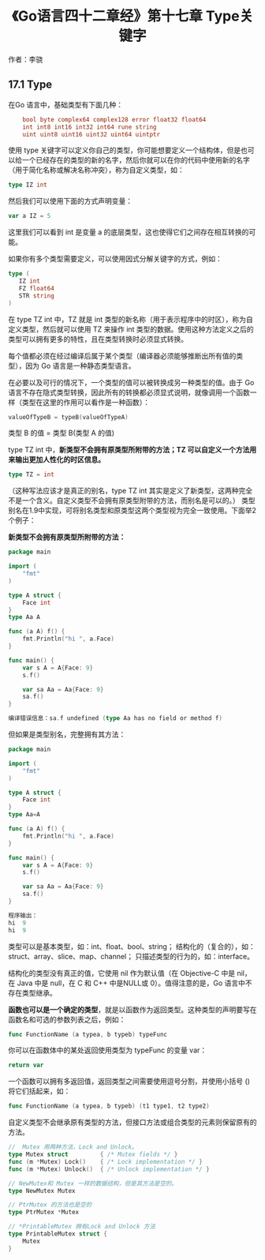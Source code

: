 # <center>《Go语言四十二章经》第十七章 Type关键字</center>

作者：李骁

## 17.1 Type
在Go 语言中，基础类型有下面几种：

```Go
    bool byte complex64 complex128 error float32 float64
    int int8 int16 int32 int64 rune string
    uint uint8 uint16 uint32 uint64 uintptr
```
使用 type 关键字可以定义你自己的类型，你可能想要定义一个结构体，但是也可以给一个已经存在的类型的新的名字，然后你就可以在你的代码中使用新的名字（用于简化名称或解决名称冲突），称为自定义类型，如：

```Go
type IZ int
```
然后我们可以使用下面的方式声明变量：

```Go
var a IZ = 5
```
这里我们可以看到 int 是变量 a 的底层类型，这也使得它们之间存在相互转换的可能。

如果你有多个类型需要定义，可以使用因式分解关键字的方式，例如：

```Go
type (
   IZ int
   FZ float64
   STR string
)
```
在 type TZ int 中，TZ 就是 int 类型的新名称（用于表示程序中的时区），称为自定义类型，然后就可以使用 TZ 来操作 int 类型的数据。使用这种方法定义之后的类型可以拥有更多的特性，且在类型转换时必须显式转换。

每个值都必须在经过编译后属于某个类型（编译器必须能够推断出所有值的类型），因为 Go 语言是一种静态类型语言。

在必要以及可行的情况下，一个类型的值可以被转换成另一种类型的值。由于 Go 语言不存在隐式类型转换，因此所有的转换都必须显式说明，就像调用一个函数一样（类型在这里的作用可以看作是一种函数）：

```Go
valueOfTypeB = typeB(valueOfTypeA)
```
类型 B 的值 = 类型 B(类型 A 的值)

type TZ int 中，**新类型不会拥有原类型所附带的方法；TZ 可以自定义一个方法用来输出更加人性化的时区信息。**

```Go
type TZ = int 
```
（这种写法应该才是真正的别名，type TZ int 其实是定义了新类型，这两种完全不是一个含义。自定义类型不会拥有原类型附带的方法，而别名是可以的。） 类型别名在1.9中实现，可将别名类型和原类型这两个类型视为完全一致使用。下面举2个例子：

**新类型不会拥有原类型所附带的方法：**

```Go
package main

import (
	"fmt"
)

type A struct {
	Face int
}
type Aa A

func (a A) f() {
	fmt.Println("hi ", a.Face)
}

func main() {
	var s A = A{Face: 9}
	s.f()

	var sa Aa = Aa{Face: 9}
	sa.f()
}
```
```Go
编译错误信息：sa.f undefined (type Aa has no field or method f)
```
但如果是类型别名，完整拥有其方法：

```Go
package main

import (
	"fmt"
)

type A struct {
	Face int
}
type Aa=A

func (a A) f() {
	fmt.Println("hi ", a.Face)
}

func main() {
	var s A = A{Face: 9}
	s.f()

	var sa Aa = Aa{Face: 9}
	sa.f()
}
```
```Go
程序输出：
hi  9
hi  9
```

类型可以是基本类型，如：int、float、bool、string；
结构化的（复合的），如：struct、array、slice、map、channel；
只描述类型的行为的，如：interface。

结构化的类型没有真正的值，它使用 nil 作为默认值（在 Objective-C 中是 nil，在 Java 中是 null，在 C 和 C++ 中是NULL或 0）。值得注意的是，Go 语言中不存在类型继承。

**函数也可以是一个确定的类型**，就是以函数作为返回类型。这种类型的声明要写在函数名和可选的参数列表之后，例如：

```Go
func FunctionName (a typea, b typeb) typeFunc
```
你可以在函数体中的某处返回使用类型为 typeFunc 的变量 var：

```Go
return var
```
一个函数可以拥有多返回值，返回类型之间需要使用逗号分割，并使用小括号 () 将它们括起来，如：

```Go
func FunctionName (a typea, b typeb) (t1 type1, t2 type2)
```
自定义类型不会继承原有类型的方法，但接口方法或组合类型的元素则保留原有的方法。

```Go
//  Mutex 用两种方法，Lock and Unlock。
type Mutex struct         { /* Mutex fields */ }
func (m *Mutex) Lock()    { /* Lock implementation */ }
func (m *Mutex) Unlock()  { /* Unlock implementation */ }

// NewMutex和 Mutex 一样的数据结构，但是其方法是空的。
type NewMutex Mutex

// PtrMutex 的方法也是空的
type PtrMutex *Mutex

// *PrintableMutex 拥有Lock and Unlock 方法
type PrintableMutex struct {
    Mutex
}
```